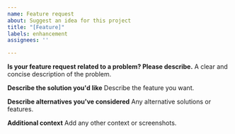 ```yaml
---
name: Feature request
about: Suggest an idea for this project
title: "[Feature]"
labels: enhancement
assignees: ''

---
```


**Is your feature request related to a problem? Please describe.**
A clear and concise description of the problem.

**Describe the solution you'd like**
Describe the feature you want.

**Describe alternatives you've considered**
Any alternative solutions or features.

**Additional context**
Add any other context or screenshots.
